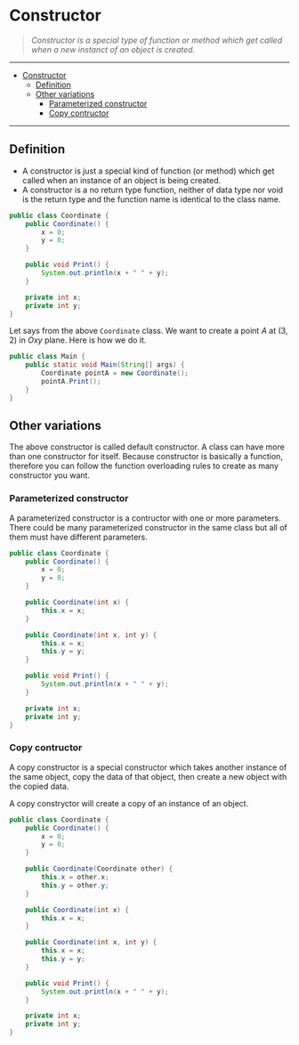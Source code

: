 
# Constructor

> *Constructor is a special type of function or method which get called when a new instanct of an object is created.*

---


<!-- @import "[TOC]" {cmd="toc" depthFrom=1 depthTo=6 orderedList=false} -->

<!-- code_chunk_output -->

- [Constructor](#constructor)
  - [Definition](#definition)
  - [Other variations](#other-variations)
    - [Parameterized constructor](#parameterized-constructor)
    - [Copy contructor](#copy-contructor)

<!-- /code_chunk_output -->


---

## Definition

- A constructor is just a special kind of function (or method) which get called when an instance of an object is being created.
- A constructor is a no return type function, neither of data type nor void is the return type and the function name is identical to the class name.

```java
public class Coordinate {
    public Coordinate() {
        x = 0;
        y = 0;
    }

    public void Print() {
        System.out.println(x + " " + y);
    }

    private int x;
    private int y;
}
```

Let says from the above `Coordinate` class. We want to create a point $A$ at $(3, 2)$ in $Oxy$ plane. Here is how we do it.

```java
public class Main {
    public static void Main(String[] args) {
        Coordinate pointA = new Coordinate();
        pointA.Print();
    }
}
```

## Other variations

The above constructor is called default constructor. A class can have more than one constructor for itself. Because constructor is basically a function, therefore you can follow the function overloading rules to create as many constructor you want.

### Parameterized constructor

A parameterized constructor is a contructor with one or more parameters. There could be many parameterized constructor in the same class but all of them must have different parameters.

```java
public class Coordinate {
    public Coordinate() {
        x = 0;
        y = 0;
    }

    public Coordinate(int x) {
        this.x = x;
    }

    public Coordinate(int x, int y) {
        this.x = x;
        this.y = y;
    }

    public void Print() {
        System.out.println(x + " " + y);
    }

    private int x;
    private int y;
}
```

### Copy contructor

A copy constructor is a special constructor which takes another instance of the same object, copy the data of that object, then create a new object with the copied data.

A copy constryctor will create a copy of an instance of an object.

```java
public class Coordinate {
    public Coordinate() {
        x = 0;
        y = 0;
    }

    public Coordinate(Coordinate other) {
        this.x = other.x;
        this.y = other.y;
    }

    public Coordinate(int x) {
        this.x = x;
    }

    public Coordinate(int x, int y) {
        this.x = x;
        this.y = y;
    }

    public void Print() {
        System.out.println(x + " " + y);
    }

    private int x;
    private int y;
}
```
